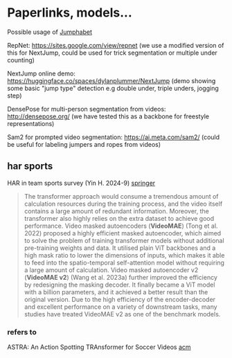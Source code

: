 # Paperlinks, models...

Possible usage of [Jumphabet](https://www.natekg.com/wp-content/uploads/2020/07/Jumphabet-File.pdf)

RepNet: https://sites.google.com/view/repnet (we use a modified version of this for NextJump, could be used for trick segmentation or multiple under counting)

NextJump online demo: https://huggingface.co/spaces/dylanplummer/NextJump (demo showing some basic "jump type" detection e.g double under, triple unders, jogging step)

DensePose for multi-person segmentation from videos: http://densepose.org/ (we have tested this as a backbone for freestyle representations)

Sam2 for prompted video segmentation: https://ai.meta.com/sam2/ (could be useful for labeling jumpers and ropes from videos)

## har sports

HAR in team sports survey (Yin H. 2024-9) [springer](https://link.springer.com/article/10.1007/s10462-024-10934-9)

> The transformer approach would consume a tremendous amount of calculation resources during the training process, and the video itself contains a large amount of redundant information. Moreover, the transformer also highly relies on the extra dataset to achieve good performance. Video masked autoencoders (**VideoMAE**) (Tong et al. 2022) proposed a highly efficient masked autoencoder, which aimed to solve the problem of training transformer models without additional pre-training weights and data. It utilised plain ViT backbones and a high mask ratio to lower the dimensions of inputs, which makes it able to feed into the spatio-temporal self-attention model without requiring a large amount of calculation. Video masked autoencoder v2 (**VideoMAE v2**) (Wang et al. 2023a) further improved the efficiency by redesigning the masking decoder. It finally became a ViT model with a billion parameters, and it achieved a better result than the original version. Due to the high efficiency of the encoder-decoder and excellent performance on a variety of downstream tasks, many studies have treated VideoMAE v2 as one of the benchmark models.

### refers to

ASTRA: An Action Spotting TRAnsformer for Soccer Videos [acm](https://dl.acm.org/doi/10.1145/3606038.3616153)


